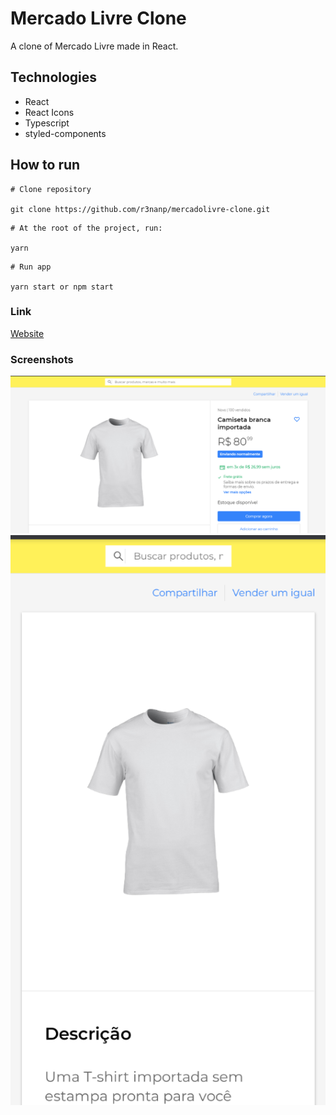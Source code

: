# Mercado Livre Clone
A clone of Mercado Livre made in React.

## Technologies
* React
* React Icons
* Typescript
* styled-components

## How to run

```
# Clone repository

git clone https://github.com/r3nanp/mercadolivre-clone.git
```

```
# At the root of the project, run:

yarn
```

```
# Run app

yarn start or npm start
```

### Link
[Website](https://r3nanp-mercadolivre-clone.netlify.app/)

### Screenshots
  <img src="./.github/desktopscreenshot.png">
  <img src="./.github/mobilescreenshot.png">

